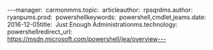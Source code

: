 ---manager:  carmonmms.topic:  articleauthor:  rpsqrdms.author:  ryanpums.prod:  powershellkeywords:  powershell,cmdlet,jeams.date:  2016-12-05title:  Just Enough Administrationms.technology:  powershellredirect_url: https://msdn.microsoft.com/powershell/jea/overview---
